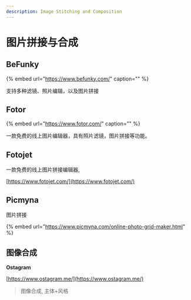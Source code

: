 ```yaml
---
description: Image Stitching and Composition
---
```


# 图片拼接与合成

## BeFunky

{% embed url="https://www.befunky.com/" caption="" %}

支持多种滤镜、照片编辑，以及图片拼接

## Fotor

{% embed url="https://www.fotor.com/" caption="" %}

一款免费的线上图片编辑器，具有照片滤镜，图片拼接等功能。

## Fotojet

一款免费的线上图片拼接编辑器,

[https://www.fotojet.com/](https://www.fotojet.com/)

## Picmyna

图片拼接

{% embed url="https://www.picmyna.com/online-photo-grid-maker.html" %}

## 图像合成

**Ostagram**

[https://www.ostagram.me/](https://www.ostagram.me/)

> 图像合成, 主体+风格

